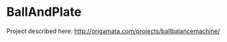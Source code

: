 BallAndPlate
============

Project described here:
http://origamata.com/projects/ballbalancemachine/
